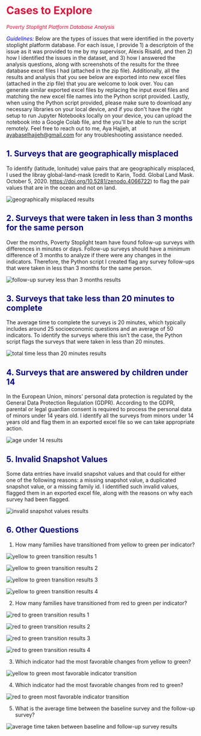 <style>h1,h2,h3,h4 { border-bottom: 0; } </style>

# <span style="color:Crimson">Cases to Explore</span>

<span style="color:Crimson; font-size: 10pt">_Poverty Stoplight Platform Database Analysis_</span>

<span style="color:blue">_Guidelines:_</span>
Below are the types of issues that were identified in the poverty stoplight platform database. For each issue, I provide 1) a descriptoin of the issue as it was provided to me by my supervisor, Alexis Risaldi, and then 2) how I identified the issues in the dataset, and 3) how I answered the analysis questions, along with screenshots of the results for the three database excel files I had (attached in the zip file). Additionally, all the results and analysis that you see below are exported into new excel files (attached in the zip file) that you are welcome to look over. You can generate similar exported excel files by replacing the input excel files and matching the new excel file names into the Python script provided. Lastly, when using the Python script provided, please make sure to download any necessary libraries on your local device, and if you don't have the right setup to run Jupyter Notebooks locally on your device, you can upload the notebook into a Google Colab file, and the you'll be able to run the script remotely. Feel free to reach out to me, Aya Hajjeh, at ayabaselhajjeh@gmail.com for any troubleshooting assistance needed.

## <span style="color:Navy">1. Surveys that are geographically misplaced</span>

To identify (latitude, lonitude) value pairs that are geographically misplaced, I used the libray global-land-mask (credit to Karin, Todd. Global Land Mask. October 5, 2020. https://doi.org/10.5281/zenodo.4066722) to flag the pair values that are in the ocean and not on land.

![geographically misplaced results](./analysis%20results/geographically%20misplaced%20results.png)

## <span style="color:Navy">2. Surveys that were taken in less than 3 months for the same person</span>

Over the months, Poverty Stoplight team have found follow-up surveys with differences in minutes or days. Follow-up surveys should have a minimum difference of 3 months to analyze if there were any changes in the indicators. Therefore, the Python script I created flag any survey follow-ups that were taken in less than 3 months for the same person.

![follow-up survey less than 3 months results](./analysis%20results/follow-up%20survey%20less%20than%203%20months%20results.png)

## <span style="color:Navy">3. Surveys that take less than 20 minutes to complete</span>

The average time to complete the surveys is 20 minutes, which typically includes around 25 socioeconomic questions and an average of 50 indicators. To identify the surveys where this isn't the case, the Python script flags the surveys that were taken in less than 20 minutes.

![total time less than 20 minutes results](./analysis%20results/total%20time%20less%20than%2020%20minutes%20results.png)

## <span style="color:Navy">4. Surveys that are answered by children under 14</span>

In the European Union, minors' personal data protection is regulated by the General Data Protection Regulation (GDPR). According to the GDPR, parental or legal guardian consent is required to process the personal data of minors under 14 years old. I identify all the surveys from minors under 14 years old and flag them in an exported excel file so we can take appropriate action.

![age under 14 results](./analysis%20results/age%20under%2014%20results.png)

## <span style="color:Navy">5. Invalid Snapshot Values</span>

Some data entries have invalid snapshot values and that could for either one of the following reasons: a missing snapshot value, a duplicated snapshot value, or a missing family id. I identified such invalid values, flagged them in an exported excel file, along with the reasons on why each survey had been flagged.

![invalid snapshot values results](./analysis%20results/invalid%20snapshot%20values%20results.png)

## <span style="color:Navy">6. Other Questions</span>

1. How many families have transitioned from yellow to green per indicator?

![yellow to green transition results 1](./analysis%20results/yellow%20to%20green%20transition%20results%201.png)

![yellow to green transition results 2](./analysis%20results/yellow%20to%20green%20transition%20results%202.png)

![yellow to green transition results 3](./analysis%20results/yellow%20to%20green%20transition%20results%203.png)

![yellow to green transition results 4](./analysis%20results/yellow%20to%20green%20transition%20results%204.png)

2. How many families have transitioned from red to green per indicator?

![red to green transition results 1](./analysis%20results/red%20to%20green%20transition%20results%201.png)

![red to green transition results 2](./analysis%20results/red%20to%20green%20transition%20results%202.png)

![red to green transition results 3](./analysis%20results/red%20to%20green%20transition%20results%203.png)

![red to green transition results 4](./analysis%20results/red%20to%20green%20transition%20results%204.png)

3. Which indicator had the most favorable changes from yellow to green?

![yellow to green most favorable indicator transition](./analysis%20results/yellow%20to%20green%20most%20favorable%20indicator%20transition.png)

4. Which indicator had the most favorable changes from red to green?

![red to green most favorable indicator transition](./analysis%20results/red%20to%20green%20most%20favorable%20indicator%20transition.png)

5. What is the average time between the baseline survey and the follow-up survey?

![average time taken between baseline and follow-up survey results](./analysis%20results/average%20time%20taken%20between%20baseline%20and%20follow-up%20survey%20results.png)
